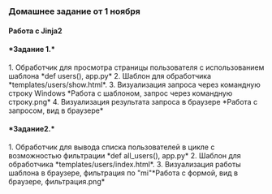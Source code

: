 <h3>Домашнее задание от 1 ноября</h3>
<h4>Работа с Jinja2</h4>

<h4>*Задание 1.*</h4>
1. Обработчик для просмотра страницы пользователя с использованием шаблона *def users(), app.py*
2. Шаблон для обработчика *templates/users/show.html*.
3. Визуализация запроса через командную строку Windows *Работа с шаблоном, запрос через командную строку.png*
4. Визуализация результата запроса в браузере *Работа с запросом, вид в браузере*

<h4>*Задание2.*</h4>
1. Обработчик для вывода списка пользователей в цикле с возможностью фильтрации  *def all_users(), app.py*
2. Шаблон для обработчика *templates/users/index.html*.
3. Визуализация работы шаблона в браузере, фильтрация по "mi"*Работа с формой, вид в браузере, фильтрация.png*
